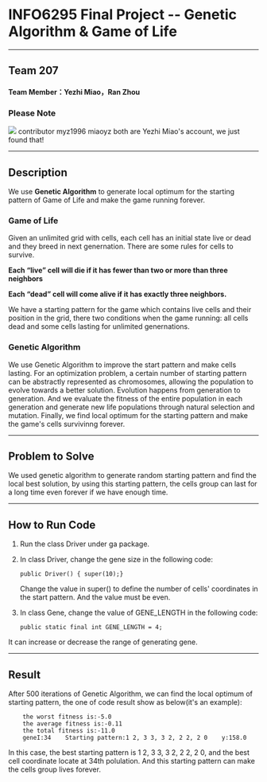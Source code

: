   
INFO6295 Final Project -- Genetic Algorithm & Game of Life
===================================  
***
## Team 207
#### Team Member：Yezhi Miao，Ran Zhou


### Please Note
![](https://tva1.sinaimg.cn/large/006tNbRwgy1g9qc6udx52j30yc0u0dk4.jpg)
contributor myz1996 miaoyz both are Yezhi Miao's account, we just found that! 
***
## Description
We use **Genetic Algorithm** to generate local optimum for the starting pattern of Game of Life and make the game running forever. 
### Game of Life
Given an unlimited grid with cells, each cell has an initial state live or dead and they breed in next genernation. There are some rules for cells to survive. 

**Each “live” cell will die if it has fewer than two or more than three neighbors**

**Each “dead” cell will come alive if it has exactly three neighbors.**

We have a starting pattern for the game which contains live cells and their position in the grid, there two conditions when the game running: all cells dead and some cells lasting for unlimited genernations.

### Genetic Algorithm
We use Genetic Algorithm to improve the start pattern and make cells lasting. For an optimization problem, a certain number of starting pattern can be abstractly represented as chromosomes, allowing the population to evolve towards a better solution. Evolution happens from generation to generation. And we evaluate the fitness of the entire population in each generation and generate new life populations through natural selection and mutation. Finally, we find local optimum for the starting pattern and make the game's cells survivinng forever. 
***

## Problem to Solve
We used genetic algorithm to generate random starting pattern and find the local best solution, by using this starting pattern, the cells group can last for a long time even forever if we have enough time.

***
## How to Run Code
1. Run the class Driver under ga package.
2. In class Driver, change the gene size in the following code:

    `public Driver() { super(10);}`

   Change the value in super() to define the number of cells' coordinates in the start pattern. And the value must be even.
3. In class Gene, change the value of GENE_LENGTH in the following code:

    `public static final int GENE_LENGTH = 4;`
     
It can increase or decrease the range of generating gene.
        
***
## Result
After 500 iterations of Genetic Algorithm, we can find the local optimum of starting pattern, the one of code result show as below(it's an example):
        
        the worst fitness is:-5.0
        the average fitness is:-0.11
        the total fitness is:-11.0
        geneI:34	Starting pattern:1 2, 3 3, 3 2, 2 2, 2 0	y:158.0

In this case, the best starting pattern is 1 2, 3 3, 3 2, 2 2, 2 0, and the best cell coordinate locate at 34th polulation. And this starting pattern can make the cells group lives forever.
